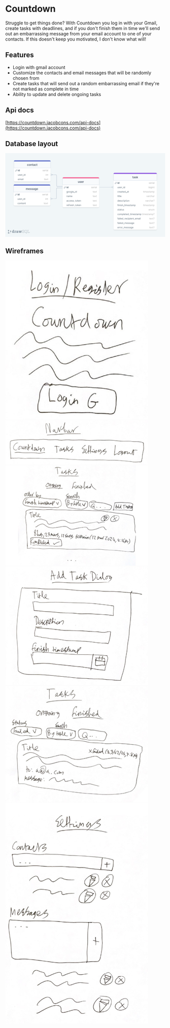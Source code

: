 # Countdown
Struggle to get things done? With Countdown you log in with your Gmail, create tasks with deadlines, and if you don't finish them in time we'll send out an embarrassing message from your email account to one of your contacts. If this doesn't keep you motivated, I don't know what will!

## Features
- Login with gmail account
- Customize the contacts and email messages that will be randomly chosen from
- Create tasks that will send out a random embarrassing email if they're not marked as complete in time
- Ability to update and delete ongoing tasks

## Api docs

[https://countdown.jacobcons.com/api-docs](https://countdown.jacobcons.com/api-docs)

## Database layout

![ER diagram](./docs/db-layout.png)

## Wireframes

<img src="./docs/1.jpg" width="450">
<img src="./docs/2.jpg" width="450">
<img src="./docs/3.jpg" width="450">
<img src="./docs/4.jpg" width="450">
<img src="./docs/5.jpg" width="450">
<img src="./docs/6.jpg" width="450">
